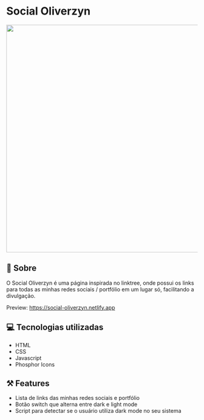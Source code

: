 # Social Oliverzyn

<img src="https://github.com/oliver-zyn/social-oliverzyn/assets/89222905/19e3c0fe-429d-49fa-9c93-034c8879f2a8" width="600" />

## 📖 Sobre

O Social Oliverzyn é uma página inspirada no linktree, onde possui os links para todas as minhas redes sociais / portfólio em um lugar só, facilitando a divulgação.

Preview: https://social-oliverzyn.netlify.app

## 💻 Tecnologias utilizadas

- HTML
- CSS
- Javascript
- Phosphor Icons

## ⚒️ Features

- Lista de links das minhas redes sociais e portfólio
- Botão switch que alterna entre dark e light mode
- Script para detectar se o usuário utiliza dark mode no seu sistema
